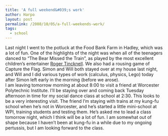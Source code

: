 ```yaml
---
title: 'A full weekend&#039;s work'
author: Harpo
layout: post
permalink: /2008/10/05/a-full-weekends-work/
tags:
  - school
---
```

Last night I went to the potluck at the Food Bank Farm in Hadley, which was a lot of fun. One of the highlights of the night was when all of the teenagers danced to &#8220;The Bear Missed the Train&#8221;, as played by the most excellent children&#8217;s entertainer <a href="http://rogertincknell.com" target="_blank">Roger Tincknell</a>. We also had a rousing game of Capture the Flag. Simon and Will both stayed over at my house last night, and Will and I did various types of work (calculus, physics, Lego) today after Simon left early in the morning (before we arose).  
I am leaving tomorrow morning at about 8:00 to visit a friend at Worcester Polytechnic Institute. I&#8217;ll be staying over and coming back Tuesday afternoon in time for my social dance class at school at 2:30. This looks to be a very interesting visit. The friend I&#8217;m staying with trains at my kung-fu school when he&#8217;s not in Worcester, and he&#8217;s started a little mini-school at WPI, training students and testing them. He&#8217;s asked me to lead a class tomorrow night, which I think will be a lot of fun. I am somewhat out of shape because I haven&#8217;t been at kung-fu in a while due to my ongoing pertussis, but I am looking forward to the class.